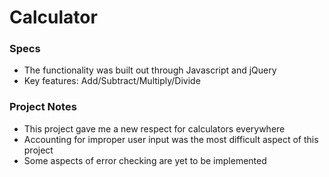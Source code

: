 # Calculator

### Specs

* The functionality was built out through Javascript and jQuery
* Key features: Add/Subtract/Multiply/Divide

### Project Notes

* This project gave me a new respect for calculators everywhere
* Accounting for improper user input was the most difficult aspect of this project
* Some aspects of error checking are yet to be implemented
